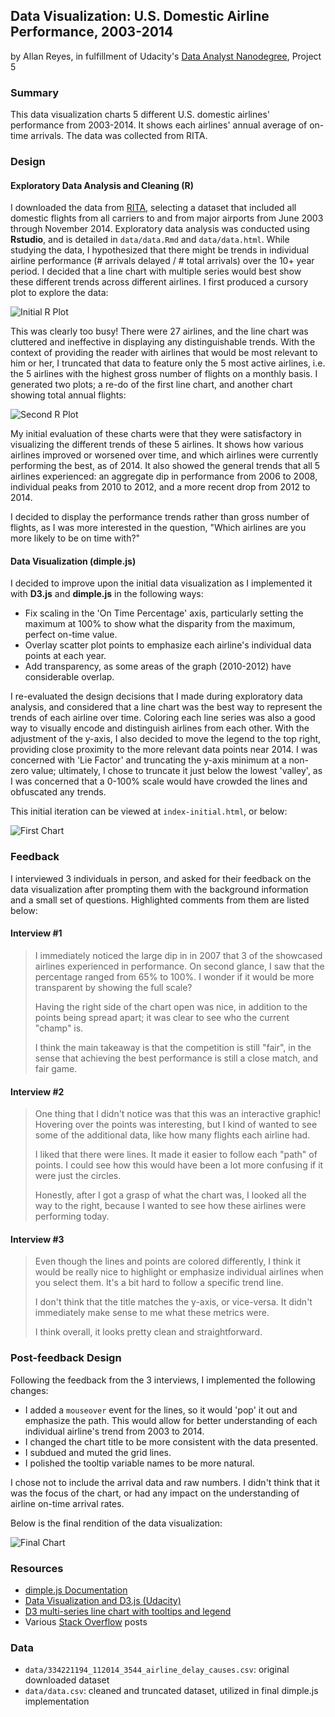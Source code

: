 ## Data Visualization: U.S. Domestic Airline Performance, 2003-2014
by Allan Reyes, in fulfillment of Udacity's [Data Analyst Nanodegree](https://www.udacity.com/course/nd002), Project 5

### Summary

This data visualization charts 5 different U.S. domestic airlines' performance from 2003-2014.  It shows each airlines' annual average of on-time arrivals.  The data was collected from RITA.

### Design

#### Exploratory Data Analysis and Cleaning (R)

I downloaded the data from [RITA](http://www.transtats.bts.gov/OT_Delay/ot_delaycause1.asp?display=download&pn=0&month=11&year=2014), selecting a dataset that included all domestic flights from all carriers to and from major airports from June 2003 through November 2014.  Exploratory data analysis was conducted using **Rstudio**, and is detailed in `data/data.Rmd` and `data/data.html`.  While studying the data, I hypothesized that there might be trends in individual airline performance (# arrivals delayed / # total arrivals) over the 10+ year period.  I decided that a line chart with multiple series would best show these different trends across different airlines.  I first produced a cursory plot to explore the data:

![Initial R Plot](https://raw.githubusercontent.com/allanbreyes/udacity-data-science/master/p5/img/r-initial-plot.png)

This was clearly too busy!  There were 27 airlines, and the line chart was cluttered and ineffective in displaying any distinguishable trends.  With the context of providing the reader with airlines that would be most relevant to him or her, I truncated that data to feature only the 5 most active airlines, i.e. the 5 airlines with the highest gross number of flights on a monthly basis.  I generated two plots; a re-do of the first line chart, and another chart showing total annual flights:

![Second R Plot](https://raw.githubusercontent.com/allanbreyes/udacity-data-science/master/p5/img/r-second-plots.png)

My initial evaluation of these charts were that they were satisfactory in visualizing the different trends of these 5 airlines.  It shows how various airlines improved or worsened over time, and which airlines were currently performing the best, as of 2014.  It also showed the general trends that all 5 airlines experienced: an aggregate dip in performance from 2006 to 2008, individual peaks from 2010 to 2012, and a more recent drop from 2012 to 2014.

I decided to display the performance trends rather than gross number of flights, as I was more interested in the question, "Which airlines are you more likely to be on time with?"

#### Data Visualization (dimple.js)

I decided to improve upon the initial data visualization as I implemented it with **D3.js** and **dimple.js** in the following ways:

- Fix scaling in the 'On Time Percentage' axis, particularly setting the maximum at 100% to show what the disparity from the maximum, perfect on-time value.
- Overlay scatter plot points to emphasize each airline's individual data points at each year.
- Add transparency, as some areas of the graph (2010-2012) have considerable overlap.

I re-evaluated the design decisions that I made during exploratory data analysis, and considered that a line chart was the best way to represent the trends of each airline over time.  Coloring each line series was also a good way to visually encode and distinguish airlines from each other.  With the adjustment of the y-axis, I also decided to move the legend to the top right, providing close proximity to the more relevant data points near 2014.  I was concerned with 'Lie Factor' and truncating the y-axis minimum at a non-zero value; ultimately, I chose to truncate it just below the lowest 'valley', as I was concerned that a 0-100% scale would have crowded the lines and obfuscated any trends.

This initial iteration can be viewed at `index-initial.html`, or below:

![First Chart](https://raw.githubusercontent.com/allanbreyes/udacity-data-science/master/p5/img/dimple-initial.png)

### Feedback

I interviewed 3 individuals in person, and asked for their feedback on the data visualization after prompting them with the background information and a small set of questions.  Highlighted comments from them are listed below:

#### Interview #1

> I immediately noticed the large dip in in 2007 that 3 of the showcased airlines experienced in performance.  On second glance, I saw that the percentage ranged from 65% to 100%.  I wonder if it would be more transparent by showing the full scale?
> 
> Having the right side of the chart open was nice, in addition to the points being spread apart; it was clear to see who the current "champ" is.
> 
> I think the main takeaway is that the competition is still "fair", in the sense that achieving the best performance is still a close match, and fair game.

#### Interview #2

> One thing that I didn't notice was that this was an interactive graphic!  Hovering over the points was interesting, but I kind of wanted to see some of the additional data, like how many flights each airline had.
> 
> I liked that there were lines.  It made it easier to follow each "path" of points.  I could see how this would have been a lot more confusing if it were just the circles.
> 
> Honestly, after I got a grasp of what the chart was, I looked all the way to the right, because I wanted to see how these airlines were performing today.

#### Interview #3

> Even though the lines and points are colored differently, I think it would be really nice to highlight or emphasize individual airlines when you select them.  It's a bit hard to follow a specific trend line.
> 
> I don't think that the title matches the y-axis, or vice-versa.  It didn't immediately make sense to me what these metrics were.
> 
> I think overall, it looks pretty clean and straightforward.

### Post-feedback Design

Following the feedback from the 3 interviews, I implemented the following changes:

- I added a `mouseover` event for the lines, so it would 'pop' it out and emphasize the path.  This would allow for better understanding of each individual airline's trend from 2003 to 2014.
- I changed the chart title to be more consistent with the data presented.
- I subdued and muted the grid lines.
- I polished the tooltip variable names to be more natural.

I chose not to include the arrival data and raw numbers.  I didn't think that it was the focus of the chart, or had any impact on the understanding of airline on-time arrival rates.

Below is the final rendition of the data visualization:

![Final Chart](https://raw.githubusercontent.com/allanbreyes/udacity-data-science/master/p5/img/dimple-final.png)

### Resources

- [dimple.js Documentation](http://dimplejs.org/)
- [Data Visualization and D3.js (Udacity)](https://www.udacity.com/course/viewer#!/c-ud507-nd)
- [D3 multi-series line chart with tooltips and legend](http://bl.ocks.org/Matthew-Weber/5645518)
- Various [Stack Overflow](http://stackoverflow.com/search?q=dimple.js) posts

### Data

- `data/334221194_112014_3544_airline_delay_causes.csv`: original downloaded dataset
- `data/data.csv`: cleaned and truncated dataset, utilized in final dimple.js implementation
